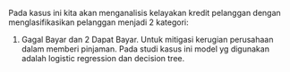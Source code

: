 Pada kasus ini kita akan menganalisis kelayakan kredit pelanggan dengan menglasifikasikan pelanggan menjadi 2 kategori:
1. Gagal Bayar dan 2 Dapat Bayar. Untuk mitigasi kerugian perusahaan dalam memberi pinjaman. Pada studi kasus ini model yg digunakan adalah logistic regression dan decision tree. 
